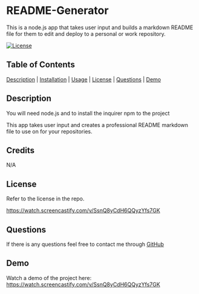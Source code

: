 # README-Generator

This is a node.js app that takes user input and builds a markdown README file for them to edit and deploy to a personal or work repository.

[![License](https://img.shields.io/badge/License-MIT-blueviolet.svg)](https://opensource.org/licenses/MIT)

## Table of Contents

[Description](#description) | [Installation](#installation) | [Usage](#usage) | [License](#license) | [Questions](#questions) | [Demo](#demo)

## Description

You will need node.js and to install the inquirer npm to the project

This app takes user input and creates a professional README markdown file to use on for your repositories.

## Credits
N/A

## License 
Refer to the license in the repo.

https://watch.screencastify.com/v/SsnQ8yCdH6QQyzYfs7GK
## Questions

If there is any questions feel free to contact me through [GitHub](https://github.com/johnnyowen)

## Demo

Watch a demo of the project here: https://watch.screencastify.com/v/SsnQ8yCdH6QQyzYfs7GK
